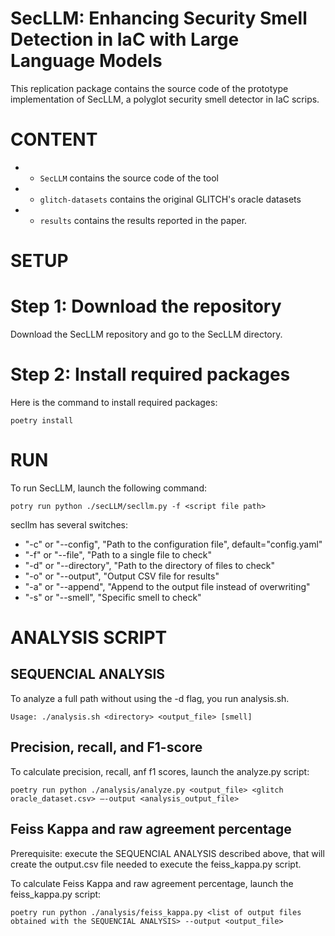 # SecLLM: Enhancing Security Smell Detection in IaC with Large Language Models
This replication package contains the source code of the prototype implementation of SecLLM, a polyglot security smell detector in IaC scrips.

# **CONTENT**
- * `SecLLM` contains the source code of the tool
- * `glitch-datasets` contains the original GLITCH's oracle datasets
- * `results` contains the results reported in the paper.

# **SETUP**
# Step 1: Download the repository
Download the SecLLM repository and go to the SecLLM directory. 

# Step 2: Install required packages
Here is the command to install required packages:

```
poetry install
```

# **RUN**
To run SecLLM, launch the following command:
```
potry run python ./secLLM/secllm.py -f <script file path>
```
secllm has several switches:
- "-c" or "--config", "Path to the configuration file", default="config.yaml"
- "-f" or "--file", "Path to a single file to check"
- "-d" or "--directory", "Path to the directory of files to check"
- "-o" or "--output", "Output CSV file for results"
- "-a" or "--append", "Append to the output file instead of overwriting"
- "-s" or "--smell", "Specific smell to check"


# **ANALYSIS SCRIPT**

## **SEQUENCIAL ANALYSIS**
To analyze a full path without using the -d flag, you run analysis.sh.
```
Usage: ./analysis.sh <directory> <output_file> [smell]
```

## Precision, recall, and F1-score
To calculate precision, recall, anf f1 scores, launch the analyze.py script:

```
poetry run python ./analysis/analyze.py <output_file> <glitch oracle_dataset.csv> —-output <analysis_output_file>
```

## Feiss Kappa and raw agreement percentage
Prerequisite: execute the SEQUENCIAL ANALYSIS described above, that will create the output.csv file needed to execute the feiss_kappa.py script.

To calculate Feiss Kappa and raw agreement percentage, launch the feiss_kappa.py script:

```
poetry run python ./analysis/feiss_kappa.py <list of output files obtained with the SEQUENCIAL ANALYSIS> --output <output_file>
```
